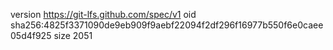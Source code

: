 version https://git-lfs.github.com/spec/v1
oid sha256:4825f3371090de9eb909f9aebf22094f2df296f16977b550f6e0caee05d4f925
size 2051
